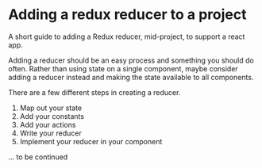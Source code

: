 Adding a redux reducer to a project
===================================
A short guide to adding a Redux reducer, mid-project, to support a react app.

Adding a reducer should be an easy process and something you should do often. Rather than using state on a single component, maybe consider adding a reducer instead and making the state available to all components.

There are a few different steps in creating a reducer.

1. Map out your state
2. Add your constants
3. Add your actions
4. Write your reducer
5. Implement your reducer in your component



... to be continued
